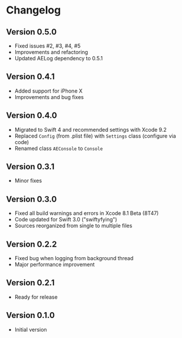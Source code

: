 # Changelog

## Version 0.5.0

- Fixed issues #2, #3, #4, #5
- Improvements and refactoring
- Updated AELog dependency to 0.5.1

## Version 0.4.1

- Added support for iPhone X
- Improvements and bug fixes

## Version 0.4.0

- Migrated to Swift 4 and recommended settings with Xcode 9.2
- Replaced `Config` (from .plist file) with `Settings` class (configure via code)
- Renamed class `AEConsole` to `Console`

## Version 0.3.1

- Minor fixes

## Version 0.3.0

- Fixed all build warnings and errors in Xcode 8.1 Beta (8T47)
- Code updated for Swift 3.0 ("swiftyfying")
- Sources reorganized from single to multiple files

## Version 0.2.2

- Fixed bug when logging from background thread
- Major performance improvement

## Version 0.2.1

- Ready for release

## Version 0.1.0

- Initial version
